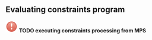 ## Evaluating constraints program
 
 ![](img/errorDialog.png) **TODO executing constraints processing from MPS**
 